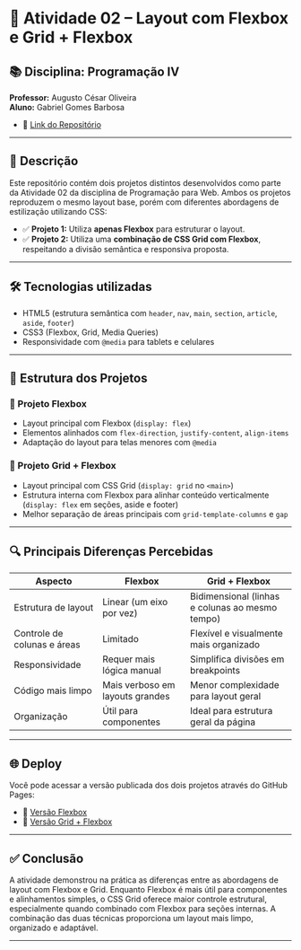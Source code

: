 # 🧩 Atividade 02 – Layout com Flexbox e Grid + Flexbox

## 📚 Disciplina: Programação IV
**Professor:** Augusto César Oliveira  
**Aluno:** Gabriel Gomes Barbosa
- 🔗 [Link do Repositório]([https://gabrielbarbosa0.github.io/PROGRAMACAO-IV/Introdu%C3%A7%C3%A3o-ao-CSS/Atividade-02-Introduc%CC%A7a%CC%83o-a-o-CSS-Programac%CC%A7a%CC%83o-para-Web/Layout-Flexbox/index.html](https://github.com/GabrielBarbosa0/PROGRAMACAO-IV/tree/main/Introdu%C3%A7%C3%A3o-ao-CSS/Atividade-02-Introduc%CC%A7a%CC%83o-a-o-CSS-Programac%CC%A7a%CC%83o-para-Web))
---

## 📌 Descrição

Este repositório contém dois projetos distintos desenvolvidos como parte da Atividade 02 da disciplina de Programação para Web. Ambos os projetos reproduzem o mesmo layout base, porém com diferentes abordagens de estilização utilizando CSS:

- ✅ **Projeto 1:** Utiliza **apenas Flexbox** para estruturar o layout.
- ✅ **Projeto 2:** Utiliza uma **combinação de CSS Grid com Flexbox**, respeitando a divisão semântica e responsiva proposta.

---

## 🛠️ Tecnologias utilizadas

- HTML5 (estrutura semântica com `header`, `nav`, `main`, `section`, `article`, `aside`, `footer`)
- CSS3 (Flexbox, Grid, Media Queries)
- Responsividade com `@media` para tablets e celulares

---

## 🧱 Estrutura dos Projetos

### 📁 Projeto Flexbox

- Layout principal com Flexbox (`display: flex`)
- Elementos alinhados com `flex-direction`, `justify-content`, `align-items`
- Adaptação do layout para telas menores com `@media`

### 📁 Projeto Grid + Flexbox

- Layout principal com CSS Grid (`display: grid` no `<main>`)
- Estrutura interna com Flexbox para alinhar conteúdo verticalmente (`display: flex` em seções, aside e footer)
- Melhor separação de áreas principais com `grid-template-columns` e `gap`

---

## 🔍 Principais Diferenças Percebidas

| Aspecto                         | Flexbox                         | Grid + Flexbox                                        |
|----------------------------------|----------------------------------|--------------------------------------------------------|
| Estrutura de layout             | Linear (um eixo por vez)         | Bidimensional (linhas e colunas ao mesmo tempo)        |
| Controle de colunas e áreas     | Limitado                         | Flexível e visualmente mais organizado                 |
| Responsividade                  | Requer mais lógica manual        | Simplifica divisões em breakpoints                     |
| Código mais limpo               | Mais verboso em layouts grandes  | Menor complexidade para layout geral                   |
| Organização                     | Útil para componentes            | Ideal para estrutura geral da página                   |

---

## 🌐 Deploy

Você pode acessar a versão publicada dos dois projetos através do GitHub Pages:

- 🔗 [Versão Flexbox](https://gabrielbarbosa0.github.io/PROGRAMACAO-IV/Introdu%C3%A7%C3%A3o-ao-CSS/Atividade-02-Introduc%CC%A7a%CC%83o-a-o-CSS-Programac%CC%A7a%CC%83o-para-Web/Layout-Flexbox/index.html)
- 🔗 [Versão Grid + Flexbox](https://gabrielbarbosa0.github.io/PROGRAMACAO-IV/Introdu%C3%A7%C3%A3o-ao-CSS/Atividade-02-Introduc%CC%A7a%CC%83o-a-o-CSS-Programac%CC%A7a%CC%83o-para-Web/Layout-Flexbox-e-Grid/index.html)

---

## ✅ Conclusão

A atividade demonstrou na prática as diferenças entre as abordagens de layout com Flexbox e Grid. Enquanto Flexbox é mais útil para componentes e alinhamentos simples, o CSS Grid oferece maior controle estrutural, especialmente quando combinado com Flexbox para seções internas. A combinação das duas técnicas proporciona um layout mais limpo, organizado e adaptável.

---
